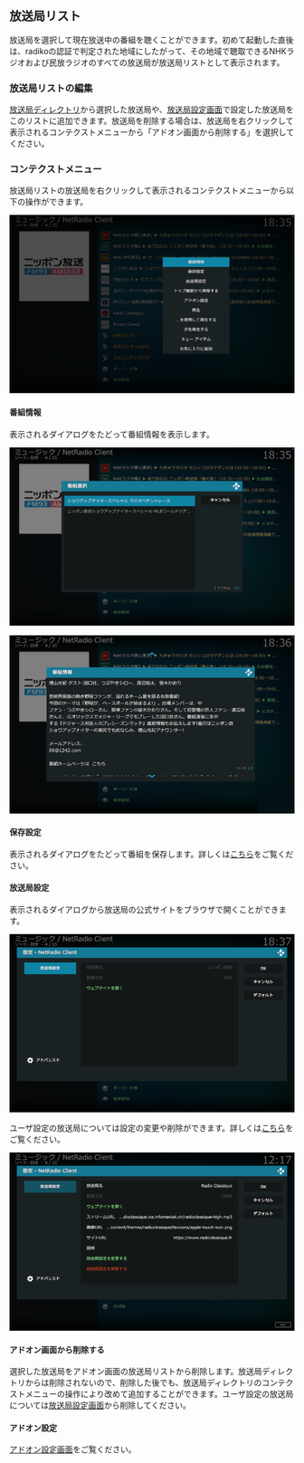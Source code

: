 
## 放送局リスト

放送局を選択して現在放送中の番組を聴くことができます。初めて起動した直後は、radikoの認証で判定された地域にしたがって、その地域で聴取できるNHKラジオおよび民放ラジオのすべての放送局が放送局リストとして表示されます。


### 放送局リストの編集

[放送局ディレクトリ](./アドオン画面（放送局ディレクトリ）.md)から選択した放送局や、[放送局設定画面](./330_設定画面（放送局）.md)で設定した放送局をこのリストに追加できます。放送局を削除する場合は、放送局を右クリックして表示されるコンテクストメニューから「アドオン画面から削除する」を選択してください。

### コンテクストメニュー

放送局リストの放送局を右クリックして表示されるコンテクストメニューから以下の操作ができます。

![コンテクストメニュー](images/3_番組情報画面/0_コンテクストメニュー.png)

#### 番組情報

表示されるダイアログをたどって番組情報を表示します。

![番組情報画面](images/3_番組情報画面/1_番組選択.png)

![番組情報画面](images/3_番組情報画面/2_番組情報.png)

#### 保存設定

表示されるダイアログをたどって番組を保存します。詳しくは[こちら](./903_放送局リストから番組保存.md)をご覧ください。

#### 放送局設定

表示されるダイアログから放送局の公式サイトをブラウザで開くことができます。

![放送局設定画面](images/5_放送局設定画面/1_放送局設定（RDK）.png)

ユーザ設定の放送局については設定の変更や削除ができます。詳しくは[こちら](./330_設定画面（放送局）.md)をご覧ください。

![放送局設定画面](images/5_放送局設定画面/2_放送局設定（USER）.png)

#### アドオン画面から削除する

選択した放送局をアドオン画面の放送局リストから削除します。放送局ディレクトリからは削除されないので、削除した後でも、放送局ディレクトリのコンテクストメニューの操作により改めて追加することができます。ユーザ設定の放送局については[放送局設定画面](./330_設定画面（放送局）.md)から削除してください。

#### アドオン設定

[アドオン設定画面](200_アドオン設定画面.md)をご覧ください。


